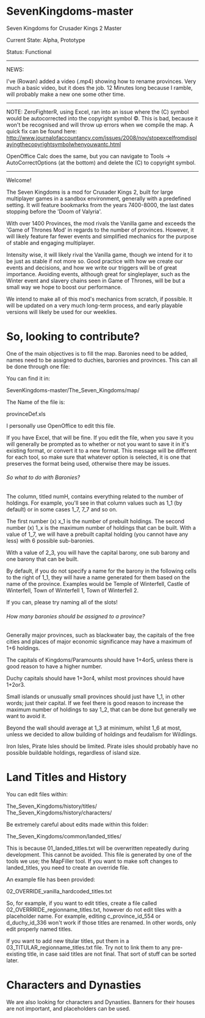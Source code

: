 # SevenKingdoms-master
Seven Kingdoms for Crusader Kings 2 Master

Current State: Alpha, Prototype

Status: Functional

-------------

NEWS:

I've (Rowan) added a video (.mp4) showing how to rename provinces. Very much a basic video, but it does the job. 12 Minutes long because I ramble, will probably make a new one some other time.

-------------

NOTE:
ZeroFighterR, using Excel, ran into an issue where the (C) symbol would be autocorrected into the copyright symbol ©. This is bad, because it won't be recognised and will throw up errors when we compile the map. A quick fix can be found here: http://www.journalofaccountancy.com/issues/2008/nov/stopexcelfromdisplayingthecopyrightsymbolwhenyouwantc.html

OpenOffice Calc does the same, but you can navigate to Tools -> AutoCorrectOptions (at the bottom) and delete the (C) to copyright symbol.

-------------

Welcome!

The Seven Kingdoms is a mod for Crusader Kings 2, built for large multiplayer games in a sandbox environment, generally with a predefined setting. It will feature bookmarks from the years 7400-8000, the last dates stopping before the 'Doom of Valyria'.

With over 1400 Provinces, the mod rivals the Vanilla game and exceeds the 'Game of Thrones Mod' in regards to the number of provinces. However, it will likely feature far fewer events and simplified mechanics for the purpose of stable and engaging multiplayer.

Intensity wise, it will likely rival the Vanilla game, though we intend for it to be just as stable if not more so. Good practice with how we create our events and decisions, and how we write our triggers will be of great importance. Avoiding events, although great for singleplayer, such as the Winter event and slavery chains seen in Game of Thrones, will be but a small way we hope to boost our performance.

We intend to make all of this mod's mechanics from scratch, if possible. It will be updated on a very much long-term process, and early playable versions will likely be used for our weeklies.

# So, looking to contribute?

One of the main objectives is to fill the map. Baronies need to be added, names need to be assigned to duchies, baronies and provinces. This can all be done through one file:

You can find it in:

SevenKingdoms-master/The_Seven_Kingdoms/map/

The Name of the file is:

provinceDef.xls

I personally use OpenOffice to edit this file.

If you have Excel, that will be fine. If you edit the file, when you save it you will generally be prompted as to whether or not you want to save it in it's existing format, or convert it to a new format. This message will be different for each tool, so make sure that whatever option is selected, it is one that preserves the format being used, otherwise there may be issues.

###### So what to do with Baronies?

The column, titled numH, contains everything related to the number of holdings. For example, you'll see in that column values such as 1_1 (by default) or in some cases 1_7, 7_7 and so on.

The first number (x) x_1 is the number of prebuilt holdings. The second number (x) 1_x is the maximum number of holdings that can be built. With a value of 1_7, we will have a prebuilt capital holding (you cannot have any less) with 6 possible sub-baronies.

With a value of 2_3, you will have the capital barony, one sub barony and one barony that can be built.

By default, if you do not specify a name for the barony in the following cells to the right of 1_1, they will have a name generated for them based on the name of the province. Examples would be Temple of Winterfell, Castle of Winterfell, Town of Winterfell 1, Town of Winterfell 2.

If you can, please try naming all of the slots!

###### How many baronies should be assigned to a province?

Generally major provinces, such as blackwater bay, the capitals of the free cities and places of major economic significance may have a maximum of 1+6 holdings.

The capitals of Kingdoms/Paramounts should have 1+4or5, unless there is good reason to have a higher number.

Duchy capitals should have 1+3or4, whilst most provinces should have 1+2or3.

Small islands or unusually small provinces should just have 1_1, in other words; just their capital. If we feel there is good reason to increase the maximum number of holdings to say 1_2, that can be done but generally we want to avoid it.

Beyond the wall should average at 1_3 at minimum, whilst 1_6 at most, unless we decided to allow building of holdings and feudalism for Wildlings.

Iron Isles, Pirate Isles should be limited. Pirate isles should probably have no possible buildable holdings, regardless of island size.

# Land Titles and History

You can edit files within:

The_Seven_Kingdoms/history/titles/
The_Seven_Kingdoms/history/characters/

Be extremely careful about edits made within this folder:

The_Seven_Kingdoms/common/landed_titles/

This is because 01_landed_titles.txt will be overwritten repeatedly during development. This cannot be avoided. This file is generated by one of the tools we use; the MapFiller tool. If you want to make soft changes to landed_titles, you need to create an override file.

An example file has been provided:

02_OVERRIDE_vanilla_hardcoded_titles.txt

So, for example, if you want to edit titles, create a file called 02_OVERRRIDE_regionname_titles.txt, however do not edit tiles with a placeholder name. For example, editing c_province_id_554 or d_duchy_id_336 won't work if those titles are renamed. In other words, only edit properly named titles.

If you want to add new titular titles, put them in a 03_TITULAR_regionname_titles.txt file. Try not to link them to any pre-existing title, in case said titles are not final. That sort of stuff can be sorted later.

# Characters and Dynasties

We are also looking for characters and Dynasties. Banners for their houses are not important, and placeholders can be used.
